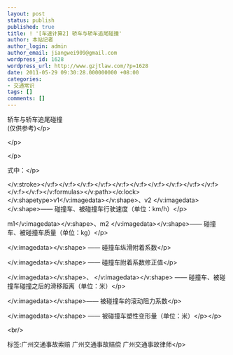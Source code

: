 ```yaml
---
layout: post
status: publish
published: true
title: ! '[车速计算2] 轿车与轿车追尾碰撞'
author: 本站记者
author_login: admin
author_email: jiangwei909@gmail.com
wordpress_id: 1628
wordpress_url: http://www.gzjtlaw.com/?p=1628
date: 2011-05-29 09:30:28.000000000 +08:00
categories:
- 交通常识
tags: []
comments: []
---
```

<p><p><p>轿车与轿车追尾碰撞<br>(仅供参考)<&#47;p><p><&#47;p><p><&#47;p><p>式中：<&#47;p><p><v:shapetype><v:stroke><&#47;v:stroke><v:formulas><v:f><&#47;v:f><v:f><&#47;v:f><v:f><&#47;v:f><v:f><&#47;v:f><v:f><&#47;v:f><v:f><&#47;v:f><v:f><&#47;v:f><v:f><&#47;v:f><v:f><&#47;v:f><v:f><&#47;v:f><v:f><&#47;v:f><v:f><&#47;v:f><&#47;v:formulas><v:path><&#47;v:path><o:lock><&#47;o:lock><&#47;v:shapetype><v:shape><v:imagedata>v1<&#47;v:imagedata><&#47;v:shape>、<v:shape>v2 <v:imagedata><&#47;v:imagedata><&#47;v:shape>&mdash;&mdash; 碰撞车、被碰撞车行驶速度（单位：km&#47;h）<&#47;p><p><v:shape><v:imagedata>m1<&#47;v:imagedata><&#47;v:shape>、<v:shape>m2 <v:imagedata><&#47;v:imagedata><&#47;v:shape>&mdash;&mdash; 碰撞车、被碰撞车质量（单位：kg）<&#47;p><p><v:shape><v:imagedata><&#47;v:imagedata><&#47;v:shape> &mdash;&mdash; 碰撞车纵滑附着系数<&#47;p><p><v:shape><v:imagedata><&#47;v:imagedata><&#47;v:shape> &mdash;&mdash; 碰撞车附着系数修正值<&#47;p><p><v:shape><v:imagedata><&#47;v:imagedata><&#47;v:shape>、<v:shape> <v:imagedata><&#47;v:imagedata><&#47;v:shape> &mdash;&mdash; 碰撞车、被碰撞车碰撞之后的滑移距离（单位：米）<&#47;p><p><v:shape><v:imagedata><&#47;v:imagedata><&#47;v:shape>&mdash;&mdash; 被碰撞车的滚动阻力系数<&#47;p><p><v:shape><v:imagedata><&#47;v:imagedata><&#47;v:shape> &mdash;&mdash; 被碰撞车塑性变形量（单位：米）<&#47;p><&#47;p><br&#47;><p>标签:广州交通事故索赔 广州交通事故赔偿 广州交通事故律师<&#47;p>
